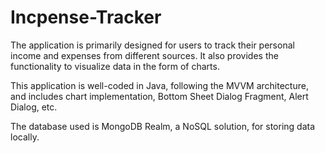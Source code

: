 # Incpense-Tracker
The application is primarily designed for users to track their personal income and expenses from different sources. It also provides the functionality to visualize data in the form of charts.

This application is well-coded in Java, following the MVVM architecture, and includes chart implementation, Bottom Sheet Dialog Fragment, Alert Dialog, etc.

The database used is MongoDB Realm, a NoSQL solution, for storing data locally.

